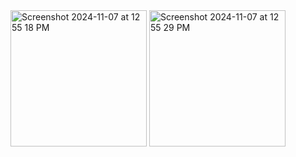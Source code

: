 <img width="218" alt="Screenshot 2024-11-07 at 12 55 18 PM" src="https://github.com/user-attachments/assets/aa6cddf5-e5e5-475f-9d34-62409f7fd975">
<img width="218" alt="Screenshot 2024-11-07 at 12 55 29 PM" src="https://github.com/user-attachments/assets/7eafbc4f-2be0-42eb-807e-7e86249d7793">
